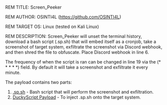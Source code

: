 REM TITLE: Screen_Peeker

REM AUTHOR: OSINTI4L (https://github.com/OSINTI4L)

REM TARGET OS: Linux (tested on Kali Linux)

REM DESCRIPTION: Screen_Peeker will unset the terminal history, download a bash script (.sp.sh) that will embed itself as a cronjob, take a screenshot of target system, exfiltrate the screenshot via Discord webhook, and then shred the file to obfuscate. Place Discord webhook in line 6.

The frequency of when the script is ran can be changed in line 19 via the (* * * * *) field. By default it will take a screenshot and exfiltrate it every minute.

The payload contains two parts:
1. [.sp.sh](https://github.com/OSINTI4L/DuckyScript-Payloads/blob/main/Payloads/Screen_Peeker/.sp.sh) - Bash script that will perform the screenshot and exfiltration.
2. [DuckyScript Payload](https://github.com/OSINTI4L/DuckyScript-Payloads/blob/main/Payloads/Screen_Peeker/payload.txt) - To inject .sp.sh onto the target system.
